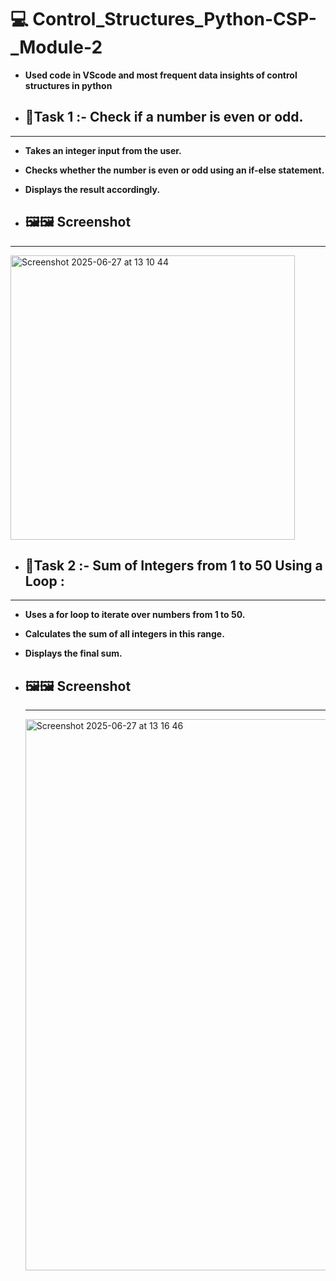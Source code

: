 # 💻 Control_Structures_Python-CSP-_Module-2
- **Used code in VScode and most frequent data insights of control structures in python**
  
 - ## 📌**Task 1 :- Check if a number is even or odd.**
  ---
 - **Takes an integer input from the user.**
 - **Checks whether the number is even or odd using an if-else statement.**
 -	**Displays the result accordingly.**

  - ## **🖼️🖼️ Screenshot**
  ---
  <img width="455" alt="Screenshot 2025-06-27 at 13 10 44" src="https://github.com/user-attachments/assets/768d28f6-6190-480e-8864-37045b535b11" />

  - ## 📌**Task 2 :- Sum of Integers  from 1 to 50 Using a Loop :**
   ---
  -  **Uses a for loop to iterate over numbers from 1 to 50.**
  -  **Calculates the sum of all integers in this range.**
  -   **Displays the final sum.**
    
- ## **🖼️🖼️ Screenshot**
  ---
  <img width="882" alt="Screenshot 2025-06-27 at 13 16 46" src="https://github.com/user-attachments/assets/89e71e49-9272-46e0-b2d9-630ec7f1264b" />
